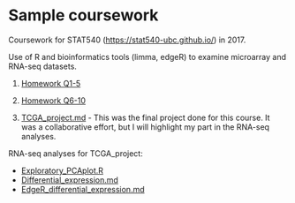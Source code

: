 Sample coursework
================

Coursework for STAT540 (https://stat540-ubc.github.io/) in 2017.

Use of R and bioinformatics tools (limma, edgeR) to examine microarray and RNA-seq datasets.

1) [Homework Q1-5](https://github.com/Jwong684/bioinformatics/tree/master/analyses/sampleCoursework/Homework-Q1-5.md)

2) [Homework Q6-10](https://github.com/Jwong684/bioinformatics/tree/master/analyses/sampleCoursework/Homework-Q6-10.md) 

3) [TCGA_project.md](https://github.com/Jwong684/bioinformatics/tree/master/analyses/sampleCoursework/TCGA_project.md) - This was the final project done for this course. It was a collaborative effort, but I will highlight my part in the RNA-seq analyses.

RNA-seq analyses for TCGA_project:

- [Exploratory_PCAplot.R](https://github.com/Jwong684/bioinformatics/tree/master/analyses/sampleCoursework/Exploratory_PCAplot.R)
- [Differential_expression.md](https://github.com/Jwong684/bioinformatics/tree/master/analyses/sampleCoursework/Differential_expression.md)
- [EdgeR_differential_expression.md](https://github.com/Jwong684/bioinformatics/tree/master/analyses/sampleCoursework/EdgeR_differential_expression.md)